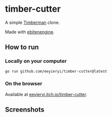 # timber-cutter

A simple [Timberman](https://store.steampowered.com/app/398710/Timberman/) clone.

Made with [ebitenengine](https://github.com/hajimehoshi/ebiten).

## How to run

### Locally on your computer

```sh
go run github.com/eeyieryi/timber-cutter@latest
```

### On the browser

Available at [eeyieryi.itch.io/timber-cutter](https://eeyieryi.itch.io/timber-cutter).

## Screenshots
